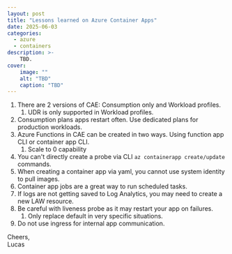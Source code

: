 ```yaml
---
layout: post
title: "Lessons learned on Azure Container Apps"
date: 2025-06-03
categories:
  - azure
  - containers
description: >-
    TBD.
cover:
    image: ""
    alt: "TBD"
    caption: "TBD"
---
```


1. There are 2 versions of CAE: Consumption only and Workload profiles.
   1. UDR is only supported in Workload profiles.
2. Consumption plans apps restart often. Use dedicated plans for production workloads.
3. Azure Functions in CAE can be created in two ways. Using function app CLI or container app CLI.
   1. Scale to 0 capability
4. You can't directly create a probe via CLI `az containerapp create/update` commands.
5. When creating a container app via yaml, you cannot use system identity to pull images.
6. Container app jobs are a great way to run scheduled tasks.
7. If logs are not getting saved to Log Analytics, you may need to create a new LAW resource.
8. Be careful with liveness probe as it may restart your app on failures.
   1. Only replace default in very specific situations.
9.  Do not use ingress for internal app communication.

Cheers,\
Lucas